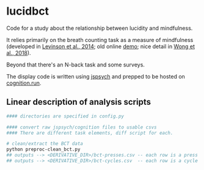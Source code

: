# lucidbct

Code for a study about the relationship between lucidity and mindfulness.

It relies primarily on the breath counting task as a measure of mindfulness (developed in [Levinson et al., 2014](https://doi.org/10.3389/fpsyg.2014.01202); old online [demo](http://webtasks.keck.waisman.wisc.edu/breath/demo/); nice detail in [Wong et al., 2018](https://doi.org/10.1007/s12671-017-0880-1)).

Beyond that there's an N-back task and some surveys.

The display code is written using [jspsych](https://www.jspsych.org/) and prepped to be hosted on [cognition.run](https://www.cognition.run/).


## Linear description of analysis scripts

```bash
#### directories are specified in config.py

#### convert raw jspsych/cognition files to usable csvs
#### There are different task elements, diff script for each.

# clean/extract the BCT data
python preproc-clean_bct.py
## outputs --> <DERIVATIVE_DIR>/bct-presses.csv -- each row is a press
## outputs --> <DERIVATIVE_DIR>/bct-cycles.csv  -- each row is a cycle
```